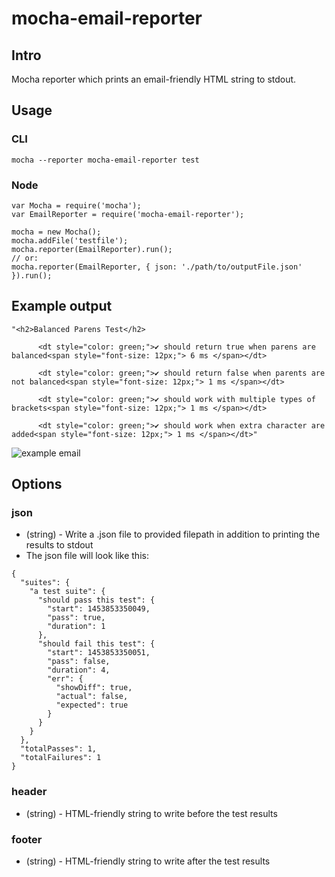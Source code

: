 # mocha-email-reporter

## Intro

Mocha reporter which prints an email-friendly HTML string to stdout.

## Usage

### CLI

```mocha --reporter mocha-email-reporter test```

### Node

```
var Mocha = require('mocha');
var EmailReporter = require('mocha-email-reporter');

mocha = new Mocha();
mocha.addFile('testfile');
mocha.reporter(EmailReporter).run();
// or:
mocha.reporter(EmailReporter, { json: './path/to/outputFile.json' }).run();
```

## Example output
```
"<h2>Balanced Parens Test</h2>

      <dt style="color: green;">✔ should return true when parens are balanced<span style="font-size: 12px;"> 6 ms </span></dt>

      <dt style="color: green;">✔ should return false when parents are not balanced<span style="font-size: 12px;"> 1 ms </span></dt>

      <dt style="color: green;">✔ should work with multiple types of brackets<span style="font-size: 12px;"> 1 ms </span></dt>

      <dt style="color: green;">✔ should work when extra character are added<span style="font-size: 12px;"> 1 ms </span></dt>"
```

![example email](img/example.png)

## Options

### json
- (string) - Write a .json file to provided filepath in addition to printing the results to stdout
- The json file will look like this: 
```
{
  "suites": {
    "a test suite": {
      "should pass this test": {
        "start": 1453853350049,
        "pass": true,
        "duration": 1
      },
      "should fail this test": {
        "start": 1453853350051,
        "pass": false,
        "duration": 4,
        "err": {
          "showDiff": true,
          "actual": false,
          "expected": true
        }
      }
    }
  },
  "totalPasses": 1,
  "totalFailures": 1
}
```
### header
- (string) - HTML-friendly string to write before the test results
### footer
- (string) - HTML-friendly string to write after the test results

